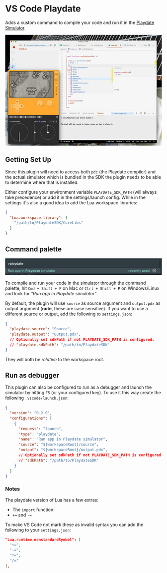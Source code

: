 # VS Code Playdate

Adds a custom command to compile your code and run it in the [Playdate
Simulator](https://play.date/dev/).

![screenshot](./screenshots/desktop.jpeg)

## Getting Set Up

Since this plugin will need to access both `pdc` (the Playdate compiler) and the
actual simulator which is bundled in the SDK the plugin needs to be able to
determine where that is installed.

Either configure your environment variable `PLAYDATE_SDK_PATH` (will always
take precedence) or add it in the settings/launch config. While in the settings
it's also a good idea to add the Lua workspace libraries:

```json
{
  "Lua.workspace.library": [
    "/path/to/PlaydateSDK/CoreLibs"
  ]
}
```

## Command palette

![command palette](./screenshots/command_palette.png)

To compile and run your code in the simulator through the command palette, hit
`Cmd + Shift + P` on Mac or `Ctrl + Shift + P` on Windows/Linux and look for
_"Run app in Playdate simulator"_.

By default, the plugin will use `source` as source argument and `output.pdx` as
output argument (**note**, these are case sensitive). If you want to use a
different source or output, add the following to `settings.json`:

```json
{
  "playdate.source": "Source",
  "playdate.output": "Output.pdx",
  // Optionally set sdkPath if not PLAYDATE_SDK_PATH is configured.
  // "playdate.sdkPath": "/path/to/PlaydateSDK"
}
```

They will both be _relative_ to the workspace root.

## Run as debugger

This plugin can also be configured to run as a debugger and launch the
simulator by hitting `F5` (or your configured key). To use it this way create
the following `.vscode/launch.json`:

```json
{
  "version": "0.2.0",
  "configurations": [
    {
      "request": "launch",
      "type": "playdate",
      "name": "Run app in Playdate simulator",
      "source": "${workspaceRoot}/source",
      "output": "${workspaceRoot}/output.pdx",
      // Optionally set sdkPath if not PLAYDATE_SDK_PATH is configured.
      // "sdkPath": "/path/to/PlaydateSDK"
    }
  ]
}
```

### Notes

The playdate version of Lua has a few extras:

- The `import` function
- `+=` and `-=`

To make VS Code not mark these as invalid syntax you can add the following to your `settings.json`:

```json
"Lua.runtime.nonstandardSymbol": [
  "+=",
  "-=",
  "*=",
  "/="
],
```

